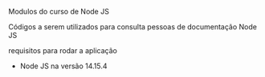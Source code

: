 Modulos do curso de Node JS

Códigos a serem utilizados para consulta pessoas de documentação Node JS


requisitos para rodar a aplicação 

- Node JS na versão 14.15.4
